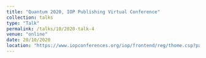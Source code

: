 ```yaml
---
title: "Quantum 2020, IOP Publishing Virtual Conference"
collection: talks
type: "Talk"
permalink: /talks/10/2020-talk-4
venue: "online"
date: 20/10/2020
location: "https://www.iopconferences.org/iop/frontend/reg/thome.csp?pageID=978476&eventID=1552"
---
```


